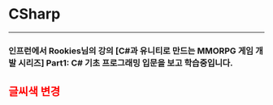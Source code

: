 # CSharp
***
### 인프런에서 Rookies님의 강의 [C#과 유니티로 만드는 MMORPG 게임 개발 시리즈] Part1: C# 기초 프로그래밍 입문을 보고 학습중입니다.
## <span style="color:red"> 글씨색 변경 </span>
